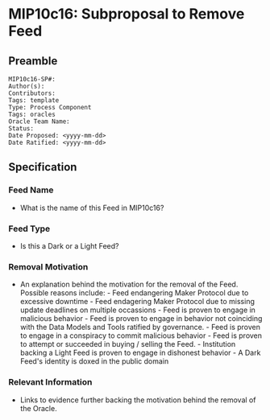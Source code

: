 # MIP10c16: Subproposal to Remove Feed

## Preamble
```
MIP10c16-SP#: 
Author(s):
Contributors:
Tags: template
Type: Process Component
Tags: oracles
Oracle Team Name:
Status:
Date Proposed: <yyyy-mm-dd>
Date Ratified: <yyyy-mm-dd>
``` 

## Specification

### Feed Name
- What is the name of this Feed in MIP10c16?

### Feed Type
- Is this a Dark or a Light Feed?
        
### Removal Motivation
- An explanation behind the motivation for the removal of the Feed. Possible reasons include:
      - Feed endangering Maker Protocol due to excessive downtime
      - Feed endagering Maker Protocol due to missing update deadlines on multiple occassions
      - Feed is proven to engage in malicious behavior
      - Feed is proven to engage in behavior not coinciding with the Data Models and Tools ratified by governance.
      - Feed is proven to engage in a conspiracy to commit malicious behavior
      - Feed is proven to attempt or succeeded in buying / selling the Feed.
      - Institution backing a Light Feed is proven to engage in dishonest behavior
      - A Dark Feed's identity is doxed in the public domain
    				
### Relevant Information
-  Links to evidence further backing the motivation behind the removal of the Oracle.
